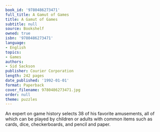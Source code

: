 ```yaml
---
book_id: '9780486273471'
full_title: A Gamut of Games
title: A Gamut of Games
subtitle: null
source: Bookshelf
owned: true
isbn: '9780486273471'
language:
- English
topics:
- Games
authors:
- Sid Sackson
publisher: Courier Corporation
length: 242 pages
date_published: '1992-01-01'
format: Paperback
cover_filename: 9780486273471.jpg
order: null
theme: puzzles
---
```

An expert on game history selects 38 of his favorite amusements, all of which can be played by children or adults with common items such as cards, dice, checkerboards, and pencil and paper.
